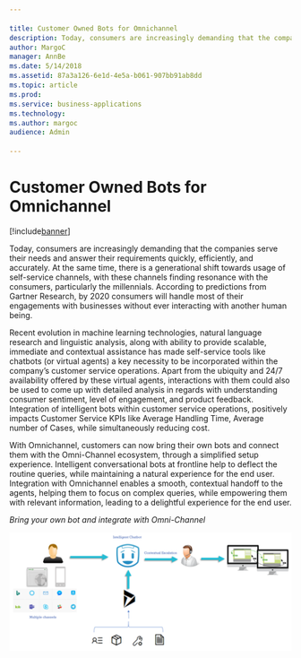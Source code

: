 ```yaml
---

title: Customer Owned Bots for Omnichannel
description: Today, consumers are increasingly demanding that the companies serve their needs and answer their requirements quickly, efficiently, and accurately.
author: MargoC
manager: AnnBe
ms.date: 5/14/2018
ms.assetid: 87a3a126-6e1d-4e5a-b061-907bb91ab8dd
ms.topic: article
ms.prod: 
ms.service: business-applications
ms.technology: 
ms.author: margoc
audience: Admin

---
```

#  Customer Owned Bots for Omnichannel




[!include[banner](../../../includes/banner.md)]

Today, consumers are increasingly demanding that the companies serve their needs
and answer their requirements quickly, efficiently, and accurately. At the same
time, there is a generational shift towards usage of self-service channels, with
these channels finding resonance with the consumers, particularly the
millennials. According to predictions from Gartner Research, by 2020 consumers
will handle most of their engagements with businesses without ever interacting
with another human being.

Recent evolution in machine learning technologies, natural language research and
linguistic analysis, along with ability to provide scalable, immediate and
contextual assistance has made self-service tools like chatbots (or virtual
agents) a key necessity to be incorporated within the company’s customer service
operations. Apart from the ubiquity and 24/7 availability offered by these
virtual agents, interactions with them could also be used to come up with
detailed analysis in regards with understanding consumer sentiment, level of
engagement, and product feedback. Integration of intelligent bots within
customer service operations, positively impacts Customer Service KPIs like
Average Handling Time, Average number of Cases, while simultaneously reducing
cost.

With Omnichannel, customers can now bring their own bots and connect them with
the Omni-Channel ecosystem, through a simplified setup experience. Intelligent
conversational bots at frontline help to deflect the routine queries, while
maintaining a natural experience for the end user. Integration with Omnichannel
enables a smooth, contextual handoff to the agents, helping them to focus on
complex queries, while empowering them with relevant information, leading to a
delightful experience for the end user.



*Bring your own bot and integrate with Omni-Channel*

![](media/customer-owned-bots-omnichannel-1.png "")
